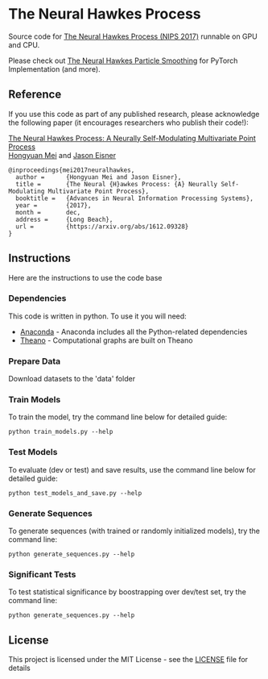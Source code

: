# The Neural Hawkes Process
Source code for [The Neural Hawkes Process (NIPS 2017)](https://arxiv.org/abs/1612.09328) runnable on GPU and CPU.

Please check out [The Neural Hawkes Particle Smoothing](https://github.com/HMEIatJHU/neural-hawkes-particle-smoothing) for PyTorch Implementation (and more). 

## Reference
If you use this code as part of any published research, please acknowledge the following paper (it encourages researchers who publish their code!):

[The Neural Hawkes Process: A Neurally Self-Modulating Multivariate Point Process](https://arxiv.org/abs/1612.09328)  
[Hongyuan Mei](http://www.cs.jhu.edu/~hmei/) and [Jason Eisner](http://www.cs.jhu.edu/~jason/)
```
@inproceedings{mei2017neuralhawkes,
  author =      {Hongyuan Mei and Jason Eisner},
  title =       {The Neural {H}awkes Process: {A} Neurally Self-Modulating Multivariate Point Process},
  booktitle =   {Advances in Neural Information Processing Systems},
  year =        {2017},
  month =       dec,
  address =     {Long Beach},
  url =         {https://arxiv.org/abs/1612.09328}
}
```

## Instructions
Here are the instructions to use the code base

### Dependencies
This code is written in python. To use it you will need:
* [Anaconda](https://www.continuum.io/) - Anaconda includes all the Python-related dependencies
* [Theano](http://deeplearning.net/software/theano/) - Computational graphs are built on Theano

### Prepare Data
Download datasets to the 'data' folder

### Train Models
To train the model, try the command line below for detailed guide:
```
python train_models.py --help
```

### Test Models
To evaluate (dev or test) and save results, use the command line below for detailed guide:
```
python test_models_and_save.py --help
```

### Generate Sequences
To generate sequences (with trained or randomly initialized models), try the command line:
```
python generate_sequences.py --help
```

### Significant Tests
To test statistical significance by boostrapping over dev/test set, try the command line:
```
python generate_sequences.py --help
```

## License

This project is licensed under the MIT License - see the [LICENSE](LICENSE) file for details

